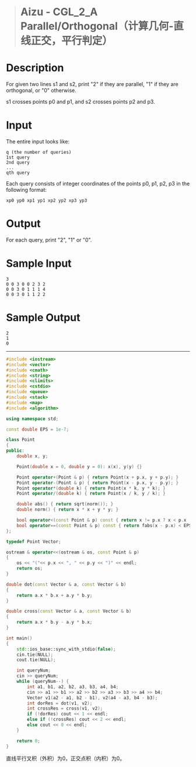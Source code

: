 > # Aizu - CGL_2_A Parallel/Orthogonal（计算几何-直线正交，平行判定）

# Description

For given two lines s1 and s2, print "2" if they are parallel, "1" if they are orthogonal, or "0" otherwise.

s1 crosses points p0 and p1, and s2 crosses points p2 and p3.

# Input

The entire input looks like:

```
q (the number of queries)
1st query
2nd query
...
qth query
```

Each query consists of integer coordinates of the points p0, p1, p2, p3 in the following format:

```
xp0 yp0 xp1 yp1 xp2 yp2 xp3 yp3
```

# Output

For each query, print "2", "1" or "0".

# Sample Input

```
3
0 0 3 0 0 2 3 2
0 0 3 0 1 1 1 4
0 0 3 0 1 1 2 2
```

# Sample Output

```
2
1
0
```

-----

```c++
#include <iostream>
#include <vector>
#include <cmath>
#include <string>
#include <climits>
#include <cstdio>
#include <queue>
#include <stack>
#include <map>
#include <algorithm>

using namespace std;

const double EPS = 1e-7;

class Point
{
public:
	double x, y;

	Point(double x = 0, double y = 0): x(x), y(y) {}

	Point operator+(Point & p) { return Point(x + p.x, y + p.y); }
	Point operator-(Point & p) { return Point(x - p.x, y - p.y); }
	Point operator*(double k) { return Point(x * k, y * k); }
	Point operator/(double k) { return Point(x / k, y / k); }

	double abs() { return sqrt(norm()); }
	double norm() { return x * x + y * y; }

	bool operator<(const Point & p) const { return x != p.x ? x < p.x : y < p.y; }
	bool operator==(const Point & p) const { return fabs(x - p.x) < EPS && fabs(y - p.y) < EPS; }
};

typedef Point Vector;

ostream & operator<<(ostream & os, const Point & p)
{
	os << "("<< p.x << ", " << p.y << ")" << endl;
	return os;
}

double dot(const Vector & a, const Vector & b)
{
	return a.x * b.x + a.y * b.y;
}

double cross(const Vector & a, const Vector & b)
{
	return a.x * b.y - a.y * b.x;
}

int main()
{
	std::ios_base::sync_with_stdio(false);
    cin.tie(NULL);
    cout.tie(NULL);

    int queryNum;
    cin >> queryNum;
    while (queryNum--) {
    	int a1, b1, a2, b2, a3, b3, a4, b4;
    	cin >> a1 >> b1 >> a2 >> b2 >> a3 >> b3 >> a4 >> b4;
    	Vector v1(a2 - a1, b2 - b1), v2(a4 - a3, b4 - b3);
    	int dorRes = dot(v1, v2);
    	int crossRes = cross(v1, v2);
    	if (!dorRes) cout << 1 << endl;
    	else if (!crossRes) cout << 2 << endl;
    	else cout << 0 << endl;
    }	

	return 0;
}
```

直线平行叉积（外积）为0，正交点积（内积）为0。